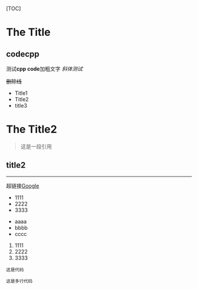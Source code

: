 [TOC]

# The Title
## codecpp

测试**cpp code**加粗文字
*斜体测试*

~~删除线~~

* Title1
* Title2
* title3

# The Title2
>这是一段引用

## title2

------------

超链接[Google](https://google.com)

- 1111
- 2222
- 3333

+ aaaa
+ bbbb
+ cccc

1. 1111
2. 2222
3. 3333


`这是代码`

``` 这是多行代码 ```

